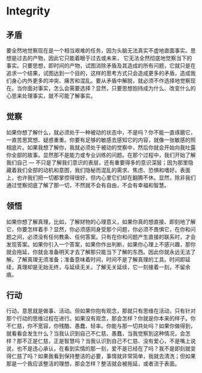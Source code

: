 # Integrity


## 矛盾

要全然地觉察现在是一个相当艰难的任务，因为头脑无法真实不虚地直面事实。思想是过去的产物，因此它只能着眼于过去或未来， 它无法全然彻底地觉察当下的事实。只要思想，即时间的产物，试图消除矛盾及其造成的所有问题，它就只是在追求一个结果，试图达到一个目的，这样的思考方式只会造成更多的矛盾，造成我们身心内外更多的冲突、痛苦和混乱。要从矛盾中解脱，就必须不作选择地觉察现在。当你面对事实，怎么会需要选择？显然，只要思想抱持成为什么、改变什么的心思来处理事实，就不可能了解事实。

## 觉察

如果你想了解什么，就必须处于一种被动的状态中，不是吗？你不能一直琢磨它，一直苦思冥想、疑惑重重。你要有足够的敏感去感知它的内容，就像一张敏感的照相底片。如果我想了解你，我就必须处于被动的觉察中，然后你就会开始向我吐露你全部的故事。显然那不是能力或专业训练的问题。在那个过程中，我们开始了解我们自己 — 不只是了解我们意识的表层，还有重要得多的意识深层；因为那里隐藏着我们全部的动机和意图，我们隐秘而混乱的需求、焦虑、恐惧和嗜好。表面上，也许我们把一切都掌控得很好，但内心里它们却在翻腾不休。显然，除非我们通过觉察彻底了解了那一切，不然就不会有自由，不会有幸福和智慧。

## 领悟

如果你想了解真理，比如，了解财物的心理意义，如果你真的想直接、即刻地了解它，你要怎样着手？显然，你必须感同身受那个问题，你必须不畏惧它，在你和问题之间，必须没有任何教条、任何答案。只有在你和问题产生直接的联系时，才会发现答案。如果你引入一个答案，如果你作出判断，如果你心理上不感兴趣，那你就会拖延，你就会准备明天才去了解那只能当下了解的东西。因此你就永远无法了解。了解真理无须准备；准备意味着时间，时间不是了解真理的工具。时间即延续，真理却是无始无终，与延续无关。了解无关延续，它一刻接着一刻，不留余痕。

## 行动

行动，意思就是做事、活动。但如果你抱有观念，那就只有思维在活动，只有针对那个行动的思维过程在进行。如果没有观念，那会怎样？你就是你本来的样子。你不仁慈，你不宽容，你残酷、愚蠢、轻率。你能与那一切共处吗？如果你做得到，就看看会发生什么？当我认识到自己不仁慈、愚蠢，当我觉察到这种情况，会怎样？那不正是仁慈，正是智慧吗？当我认识到自己不仁慈、没有爱心，不是嘴上说说，也不是违心承认，在看到实情的那一刻，爱不是已经在了吗？我不是即刻就变得仁慈了吗？如果我看到保持整洁的必要，事情就非常简单，我就去清洗；但如果那是一个我应该整洁的理想，那会怎样？整洁就会被拖延，或者流于表面。
